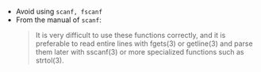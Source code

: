 - Avoid using `scanf, fscanf`
- From the manual of `scanf`:
  > It is very difficult to use these functions correctly, and it is preferable to read entire lines with fgets(3) or getline(3) and parse them later with sscanf(3) or more  specialized functions such as strtol(3).
